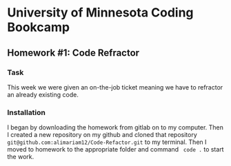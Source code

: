 # University of Minnesota Coding Bookcamp
## Homework #1: Code Refractor

### Task
This week we were given an on-the-job ticket meaning we have to refractor an already existing code. 

### Installation
I began by downloading the homework from gitlab on to my computer. Then I created a new repository on my github and cloned that repository `git@github.com:alimariam12/Code-Refactor.git` to my terminal. Then I moved to homework to the appropriate folder and command ` code .` to start the work. 

